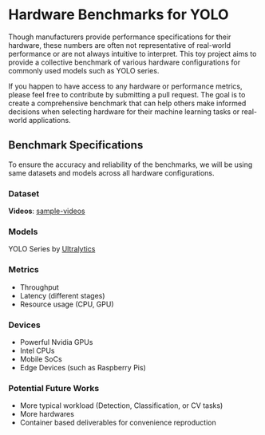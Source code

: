 # Hardware Benchmarks for YOLO

Though manufacturers provide performance specifications for their hardware, these numbers are often not representative of real-world performance or are not always intuitive to interpret. This toy project aims to provide a collective benchmark of various hardware configurations for commonly used models such as YOLO series.

If you happen to have access to any hardware or performance metrics, please feel free to contribute by submitting a pull request. The goal is to create a comprehensive benchmark that can help others make informed decisions when selecting hardware for their machine learning tasks or real-world applications.

## Benchmark Specifications

To ensure the accuracy and reliability of the benchmarks, we will be using same datasets and models across all hardware configurations. 

### Dataset

**Videos**: [sample-videos](https://github.com/intel-iot-devkit/sample-videos)

### Models

YOLO Series by [Ultralytics](https://github.com/ultralytics/ultralytics)

### Metrics

* Throughput
* Latency (different stages)
* Resource usage (CPU, GPU)

### Devices

* Powerful Nvidia GPUs
* Intel CPUs
* Mobile SoCs
* Edge Devices (such as Raspberry Pis)

### Potential Future Works

- More typical workload (Detection, Classification, or CV tasks)
- More hardwares
- Container based deliverables for convenience reproduction
